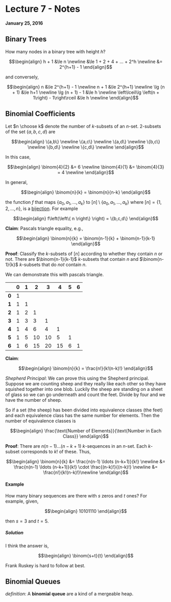 # Lecture 7 - Notes  

**January 25, 2016**  

## Binary Trees 

How many nodes in a  binary tree with height $h$?

$$\begin{align}
    h + 1 &\le n \newline
    &\le 1 + 2 + 4 + ... + 2^h \newline
    &= 2^{h+1} - 1
\end{align}$$

and conversely,

$$\begin{align}
    n &\le 2^{h+1} - 1 \newline
    n + 1 &\le 2^{h+1} \newline
    \lg (n + 1) &\le h+1 \newline
    \lg (n + 1) - 1 &\le h \newline
    \left\lceil\lg \left(n + 1\right) - 1\right\rceil &\le h \newline
\end{align}$$

## Binomial Coefficients

Let $n \choose k$ denote the number of $k$-subsets of an $n$-set. $2$-subsets of the set $\{a,b,c,d\}$ are

$$\begin{align}
    \{a,b\} \newline
    \{a,c\} \newline
    \{a,d\} \newline
    \{b,c\} \newline
    \{b,d\} \newline
    \{c,d\} \newline
\end{align}$$

In this case,

$$\begin{align}
    \binom{4}{2} &= 6 \newline
    \binom{4}{1} &= \binom{4}{3} = 4 \newline
\end{align}$$

In general,

$$\begin{align}
    \binom{n}{k} = \binom{n}{n-k}
\end{align}$$

the function $f$ that maps $\{a_0,a_1,\ldots,a_k\}$ to $[n] \setminus \{a_0,a_1,\ldots,a_k\}$ where $[n] = \{1,2,\ldots,n\}$, is a [bijection](https://en.wikipedia.org/wiki/Bijection). For example

$$\begin{align}
    f\left(\left\{ n \right\} \right) = \{b,c,d\}
\end{align}$$

__Claim__: Pascals triangle equality, e.g.,

$$\begin{align}
    \binom{n}{k} = \binom{n-1}{k} + \binom{n-1}{k-1}
\end{align}$$

__Proof__: Classify the $k$-subsets of $[n]$ according to whether they contain $n$ or not. There are $\binom{n-1}{k-1}$ $k$-subsets that contain $n$ and $\binom{n-1}{k}$ $k$-subsets that do _not_ contain $n$.

We can demonstrate this with pascals triangle.

|       | 0 | 1 | 2  | 3  | 4  | 5 | 6 |
|-------|---|---|----|----|----|---|---|
| __0__ | 1 |   |    |    |    |   |   |
| __1__ | 1 | 1 |    |    |    |   |   |
| __2__ | 1 | 2 | 1  |    |    |   |   |
| __3__ | 1 | 3 | 3  | 1  |    |   |   |
| __4__ | 1 | 4 | 6  | 4  | 1  |   |   |
| __5__ | 1 | 5 | 10 | 10 | 5  | 1 |   |
| __6__ | 1 | 6 | 15 | 20 | 15 | 6 | 1 |

__Claim__:

$$\begin{align}
    \binom{n}{k} = \frac{n!}{k!(n-k)!}
\end{align}$$

_Shepherd Principal_: We can prove this using the Shepherd principal. Suppose we are counting sheep and they really like each other so they have squished together into one blob. Luckily the sheep are standing on a sheet of glass so we can go underneath and count the feet. Divide by four and we have the number of sheep.

So if a set (the sheep) has been divided into equivalence classes (the feet) and each equivalence class has the same number for elements. Then the number of equivalence classes is

$$\begin{align}
    \frac{\text{Number of Elements}}{\text{Number in Each Class}}
\end{align}$$

__Proof__: There are $n(n-1) \ldots (n-k+1)$ $k$-sequences in an $n$-set. Each $k$-subset corresponds to $k!$ of these. Thus,

$$\begin{align}
    \binom{n}{k} &= \frac{n(n-1) \ldots (n-k+1)}{k!} \newline
    &= \frac{n(n-1) \ldots (n-k+1)}{k!} \cdot \frac{(n-k)!}{(n-k)!} \newline
    &= \frac{n!}{k!(n-k)!}\newline
\end{align}$$

#### Example

How many binary sequences are there with $s$ zeros and $t$ ones? For example, given,

$$\begin{align}
    10101110
\end{align}$$

then $s = 3$ and $t = 5$.

##### Solution

I think the answer is,

$$\begin{align}
    \binom{s+t}{t}
\end{align}$$ 

Frank Ruskey is hard to follow at best.

## Binomial Queues

_definition_: A __binomial queue__ are a kind of a mergeable heap.
